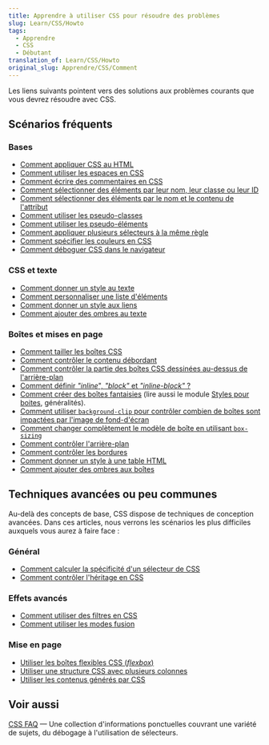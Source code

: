 ```yaml
---
title: Apprendre à utiliser CSS pour résoudre des problèmes
slug: Learn/CSS/Howto
tags:
  - Apprendre
  - CSS
  - Débutant
translation_of: Learn/CSS/Howto
original_slug: Apprendre/CSS/Comment
---
```


Les liens suivants pointent vers des solutions aux problèmes courants que vous devrez résoudre avec CSS.

## Scénarios fréquents

### Bases

- [Comment appliquer CSS au HTML](/fr/Apprendre/CSS/Introduction_à_CSS/Le_fonctionnement_de_CSS#How_to_apply_your_CSS_to_your_HTML)
- [Comment utiliser les espaces en CSS](/fr/Apprendre/CSS/Introduction_à_CSS/La_syntaxe#Les_blancs)
- [Comment écrire des commentaires en CSS](/fr/Apprendre/CSS/Introduction_à_CSS/La_syntaxe#Les_commentaires)
- [Comment sélectionner des éléments par leur nom, leur classe ou leur ID](/fr/Apprendre/CSS/Introduction_à_CSS/Les_sélecteurs#Les_sélecteurs_simples)
- [Comment sélectionner des éléments par le nom et le contenu de l'attribut](/fr/Apprendre/CSS/Introduction_à_CSS/Les_sélecteurs#Les_sélecteurs_d'attribut)
- [Comment utiliser les pseudo-classes](/fr/Apprendre/CSS/Introduction_à_CSS/Les_sélecteurs#Les_pseudo-classes)
- [Comment utiliser les pseudo-éléments](/fr/Apprendre/CSS/Introduction_à_CSS/Les_sélecteurs#Les_pseudo-éléments)
- [Comment appliquer plusieurs sélecteurs à la même règle](/fr/Apprendre/CSS/Introduction_à_CSS/Les_sélecteurs#Les_combinateurs)
- [Comment spécifier les couleurs en CSS](/fr/Apprendre/CSS/Introduction_à_CSS/Values_and_units#Couleurs)
- [Comment déboguer CSS dans le navigateur](/fr/docs/Learn/CSS/Introduction_to_CSS/Debugging_CSS#Inspecting_the_DOM_and_CSS)

### CSS et texte

- [Comment donner un style au texte](/fr/docs/Learn/CSS/Styling_text/initiation-mise-en-forme-du-texte)
- [Comment personnaliser une liste d'éléments](/fr/docs/Learn/CSS/Styling_text/Styling_lists)
- [Comment donner un style aux liens](/fr/docs/Learn/CSS/Styling_text/Styling_links)
- [Comment ajouter des ombres au texte](/fr/docs/Learn/CSS/Styling_text/Fundamentals#Ombres_du_texte)

### Boîtes et mises en page

- [Comment tailler les boîtes CSS](/fr/Learn/CSS/Introduction_to_CSS/Box_model#Box_properties)
- [Comment contrôler le contenu débordant](/fr/Apprendre/CSS/Introduction_à_CSS/Le_modèle_de_boîte#Les_dépassements)
- [Comment contrôler la partie des boîtes CSS dessinées au-dessus de l'arrière-plan](/fr/Apprendre/CSS/Introduction_à_CSS/Le_modèle_de_boîte#L%27arrière-plan)
- [Comment définir _"inline_", _"block"_ et _"inline-block"_ ?](/fr/Apprendre/CSS/Introduction_à_CSS/Le_modèle_de_boîte#Les_types_de_boîte)
- [Comment créer des boîtes fantaisies](/fr/Apprendre/CSS/Comment/Créer_de_belles_boîtes) (lire aussi le module [Styles pour boites](/fr/docs/Learn/CSS/Styling_boxes), généralités).
- [Comment utiliser `background-clip` pour contrôler combien de boîtes sont impactées par l'image de fond-d'écran](/fr/Apprendre/CSS/Comment/Créer_de_belles_boîtes#Les_arrière-plans)
- [Comment changer complètement le modèle de boîte en utilisant `box-sizing`](/fr/docs/Learn/CSS/Styling_boxes/Box_model_recap#Changing_the_box_model_completely)
- [Comment contrôler l'arrière-plan](/fr/docs/Learn/CSS/Styling_boxes/Backgrounds)
- [Comment contrôler les bordures](/fr/docs/Learn/CSS/Styling_boxes/Borders)
- [Comment donner un style à une table HTML](/fr/docs/Learn/CSS/Styling_boxes/Styling_tables)
- [Comment ajouter des ombres aux boîtes](/fr/docs/Learn/CSS/Styling_boxes/Advanced_box_effects#Box_shadows)

## Techniques avancées ou peu communes

Au-delà des concepts de base, CSS dispose de techniques de conception avancées. Dans ces articles, nous verrons les scénarios les plus difficiles auxquels vous aurez à faire face :

### Général

- [Comment calculer la spécificité d'un sélecteur de CSS](/fr/Apprendre/CSS/Introduction_à_CSS/La_cascade_et_l_héritage#Specificity)
- [Comment contrôler l'héritage en CSS](/fr/Apprendre/CSS/Introduction_à_CSS/La_cascade_et_l_héritage#L%27héritage)

### Effets avancés

- [Comment utiliser des filtres en CSS](/fr/docs/Learn/CSS/Styling_boxes/Advanced_box_effects#Filters)
- [Comment utiliser les modes fusion](/fr/docs/Learn/CSS/Styling_boxes/Advanced_box_effects#Blend_modes)

### Mise en page

- [Utiliser les boîtes flexibles CSS (_flexbox_)](/fr/docs/Web/Guide/CSS/Flexible_boxes)
- [Utiliser une structure CSS avec plusieurs colonnes](/fr/docs/Web/CSS/Colonnes_CSS3)
- [Utiliser les contenus générés par CSS](/fr/docs/CSS/Premiers_pas/Contenu)

## Voir aussi

[CSS FAQ](/fr/docs/Web/CSS/CSS_questions_frequentes) — Une collection d'informations ponctuelles couvrant une variété de sujets, du débogage à l'utilisation de sélecteurs.
